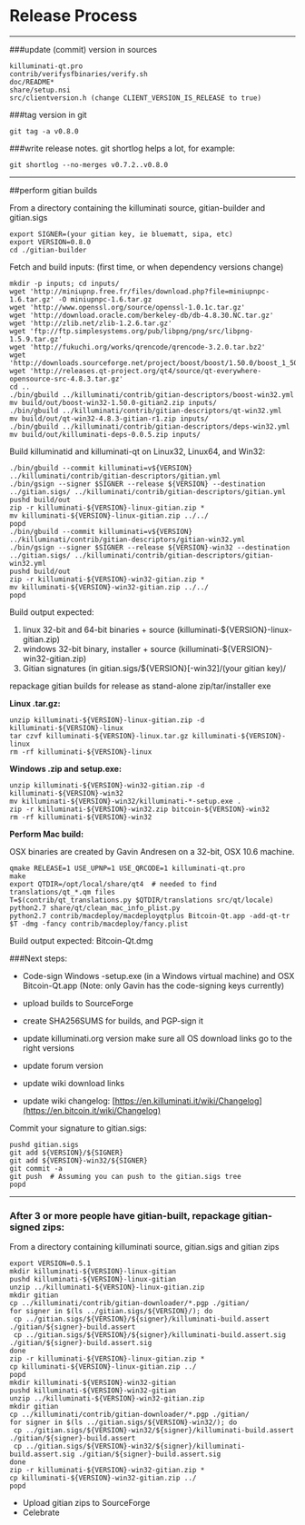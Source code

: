 Release Process
====================

* * *

###update (commit) version in sources


	killuminati-qt.pro
	contrib/verifysfbinaries/verify.sh
	doc/README*
	share/setup.nsi
	src/clientversion.h (change CLIENT_VERSION_IS_RELEASE to true)

###tag version in git

	git tag -a v0.8.0

###write release notes. git shortlog helps a lot, for example:

	git shortlog --no-merges v0.7.2..v0.8.0

* * *

##perform gitian builds

 From a directory containing the killuminati source, gitian-builder and gitian.sigs
  
	export SIGNER=(your gitian key, ie bluematt, sipa, etc)
	export VERSION=0.8.0
	cd ./gitian-builder

 Fetch and build inputs: (first time, or when dependency versions change)

	mkdir -p inputs; cd inputs/
	wget 'http://miniupnp.free.fr/files/download.php?file=miniupnpc-1.6.tar.gz' -O miniupnpc-1.6.tar.gz
	wget 'http://www.openssl.org/source/openssl-1.0.1c.tar.gz'
	wget 'http://download.oracle.com/berkeley-db/db-4.8.30.NC.tar.gz'
	wget 'http://zlib.net/zlib-1.2.6.tar.gz'
	wget 'ftp://ftp.simplesystems.org/pub/libpng/png/src/libpng-1.5.9.tar.gz'
	wget 'http://fukuchi.org/works/qrencode/qrencode-3.2.0.tar.bz2'
	wget 'http://downloads.sourceforge.net/project/boost/boost/1.50.0/boost_1_50_0.tar.bz2'
	wget 'http://releases.qt-project.org/qt4/source/qt-everywhere-opensource-src-4.8.3.tar.gz'
	cd ..
	./bin/gbuild ../killuminati/contrib/gitian-descriptors/boost-win32.yml
	mv build/out/boost-win32-1.50.0-gitian2.zip inputs/
	./bin/gbuild ../killuminati/contrib/gitian-descriptors/qt-win32.yml
	mv build/out/qt-win32-4.8.3-gitian-r1.zip inputs/
	./bin/gbuild ../killuminati/contrib/gitian-descriptors/deps-win32.yml
	mv build/out/killuminati-deps-0.0.5.zip inputs/

 Build killuminatid and killuminati-qt on Linux32, Linux64, and Win32:
  
	./bin/gbuild --commit killuminati=v${VERSION} ../killuminati/contrib/gitian-descriptors/gitian.yml
	./bin/gsign --signer $SIGNER --release ${VERSION} --destination ../gitian.sigs/ ../killuminati/contrib/gitian-descriptors/gitian.yml
	pushd build/out
	zip -r killuminati-${VERSION}-linux-gitian.zip *
	mv killuminati-${VERSION}-linux-gitian.zip ../../
	popd
	./bin/gbuild --commit killuminati=v${VERSION} ../killuminati/contrib/gitian-descriptors/gitian-win32.yml
	./bin/gsign --signer $SIGNER --release ${VERSION}-win32 --destination ../gitian.sigs/ ../killuminati/contrib/gitian-descriptors/gitian-win32.yml
	pushd build/out
	zip -r killuminati-${VERSION}-win32-gitian.zip *
	mv killuminati-${VERSION}-win32-gitian.zip ../../
	popd

  Build output expected:

  1. linux 32-bit and 64-bit binaries + source (killuminati-${VERSION}-linux-gitian.zip)
  2. windows 32-bit binary, installer + source (killuminati-${VERSION}-win32-gitian.zip)
  3. Gitian signatures (in gitian.sigs/${VERSION}[-win32]/(your gitian key)/

repackage gitian builds for release as stand-alone zip/tar/installer exe

**Linux .tar.gz:**

	unzip killuminati-${VERSION}-linux-gitian.zip -d killuminati-${VERSION}-linux
	tar czvf killuminati-${VERSION}-linux.tar.gz killuminati-${VERSION}-linux
	rm -rf killuminati-${VERSION}-linux

**Windows .zip and setup.exe:**

	unzip killuminati-${VERSION}-win32-gitian.zip -d killuminati-${VERSION}-win32
	mv killuminati-${VERSION}-win32/killuminati-*-setup.exe .
	zip -r killuminati-${VERSION}-win32.zip bitcoin-${VERSION}-win32
	rm -rf killuminati-${VERSION}-win32

**Perform Mac build:**

  OSX binaries are created by Gavin Andresen on a 32-bit, OSX 10.6 machine.

	qmake RELEASE=1 USE_UPNP=1 USE_QRCODE=1 killuminati-qt.pro
	make
	export QTDIR=/opt/local/share/qt4  # needed to find translations/qt_*.qm files
	T=$(contrib/qt_translations.py $QTDIR/translations src/qt/locale)
	python2.7 share/qt/clean_mac_info_plist.py
	python2.7 contrib/macdeploy/macdeployqtplus Bitcoin-Qt.app -add-qt-tr $T -dmg -fancy contrib/macdeploy/fancy.plist

 Build output expected: Bitcoin-Qt.dmg

###Next steps:

* Code-sign Windows -setup.exe (in a Windows virtual machine) and
  OSX Bitcoin-Qt.app (Note: only Gavin has the code-signing keys currently)

* upload builds to SourceForge

* create SHA256SUMS for builds, and PGP-sign it

* update killuminati.org version
  make sure all OS download links go to the right versions

* update forum version

* update wiki download links

* update wiki changelog: [https://en.killuminati.it/wiki/Changelog](https://en.bitcoin.it/wiki/Changelog)

Commit your signature to gitian.sigs:

	pushd gitian.sigs
	git add ${VERSION}/${SIGNER}
	git add ${VERSION}-win32/${SIGNER}
	git commit -a
	git push  # Assuming you can push to the gitian.sigs tree
	popd

-------------------------------------------------------------------------

### After 3 or more people have gitian-built, repackage gitian-signed zips:

From a directory containing killuminati source, gitian.sigs and gitian zips

	export VERSION=0.5.1
	mkdir killuminati-${VERSION}-linux-gitian
	pushd killuminati-${VERSION}-linux-gitian
	unzip ../killuminati-${VERSION}-linux-gitian.zip
	mkdir gitian
	cp ../killuminati/contrib/gitian-downloader/*.pgp ./gitian/
	for signer in $(ls ../gitian.sigs/${VERSION}/); do
	 cp ../gitian.sigs/${VERSION}/${signer}/killuminati-build.assert ./gitian/${signer}-build.assert
	 cp ../gitian.sigs/${VERSION}/${signer}/killuminati-build.assert.sig ./gitian/${signer}-build.assert.sig
	done
	zip -r killuminati-${VERSION}-linux-gitian.zip *
	cp killuminati-${VERSION}-linux-gitian.zip ../
	popd
	mkdir killuminati-${VERSION}-win32-gitian
	pushd killuminati-${VERSION}-win32-gitian
	unzip ../killuminati-${VERSION}-win32-gitian.zip
	mkdir gitian
	cp ../killuminati/contrib/gitian-downloader/*.pgp ./gitian/
	for signer in $(ls ../gitian.sigs/${VERSION}-win32/); do
	 cp ../gitian.sigs/${VERSION}-win32/${signer}/killuminati-build.assert ./gitian/${signer}-build.assert
	 cp ../gitian.sigs/${VERSION}-win32/${signer}/killuminati-build.assert.sig ./gitian/${signer}-build.assert.sig
	done
	zip -r killuminati-${VERSION}-win32-gitian.zip *
	cp killuminati-${VERSION}-win32-gitian.zip ../
	popd

- Upload gitian zips to SourceForge
- Celebrate 
